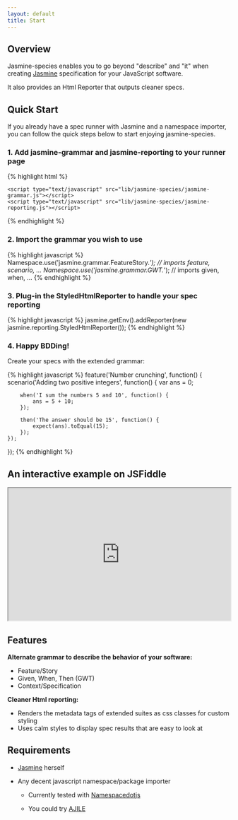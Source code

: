 ```yaml
---
layout: default
title: Start
---
```


## Overview

Jasmine-species enables you to go beyond "describe" and "it" when creating 
[Jasmine](http://pivotal.github.com/jasmine/) specification for your JavaScript 
software.

It also provides an Html Reporter that outputs cleaner specs. 


## Quick Start

If you already have a spec runner with Jasmine and a namespace importer, 
you can follow the quick steps below to start enjoying jasmine-species.

### 1. Add jasmine-grammar and jasmine-reporting to your runner page

{% highlight html %}
    <link rel="stylesheet" type="text/css" href="lib/jasmine-species/calm.css">

    <script type="text/javascript" src="lib/jasmine-species/jasmine-grammar.js"></script>
    <script type="text/javascript" src="lib/jasmine-species/jasmine-reporting.js"></script>
{% endhighlight %}

### 2. Import the grammar you wish to use

{% highlight javascript %}
    Namespace.use('jasmine.grammar.FeatureStory.*');  // imports feature, scenario, ...
    Namespace.use('jasmine.grammar.GWT.*');   // imports given, when, ...
{% endhighlight %}

### 3. Plug-in the StyledHtmlReporter to handle your spec reporting

{% highlight javascript %}
jasmine.getEnv().addReporter(new jasmine.reporting.StyledHtmlReporter());
{% endhighlight %}

### 4. Happy BDDing!

Create your specs with the extended grammar:

{% highlight javascript %}
feature('Number crunching', function() {
    scenario('Adding two positive integers', function() {
        var ans = 0;
        
        when('I sum the numbers 5 and 10', function() {
            ans = 5 + 10;
        });
        
        then('The answer should be 15', function() {
            expect(ans).toEqual(15);
        });
    });
});
{% endhighlight %}


## An interactive example on JSFiddle

<iframe style="width: 100%; height: 300px" src="http://jsfiddle.net/rudylattae/R9Vrk/embedded/">
    "Jasmine-Species - Quick Start" example on jsfiddle
</iframe>


## Features

**Alternate grammar to describe the behavior of your software:**

* Feature/Story
* Given, When, Then (GWT)
* Context/Specification

**Cleaner Html reporting:**

* Renders the metadata tags of extended suites as css classes for custom styling
* Uses calm styles to display spec results that are easy to look at


## Requirements

* [Jasmine](http://pivotal.github.com/jasmine/) herself
* Any decent javascript namespace/package importer

    - Currently tested with [Namespacedotjs](https://github.com/smith/namespacedotjs)

    - You could try [AJILE](http://ajile.net/)

